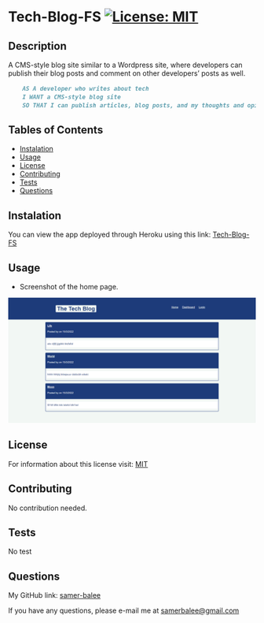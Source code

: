   # Tech-Blog-FS [![License: MIT](https://img.shields.io/badge/License-MIT-yellow.svg)](https://opensource.org/licenses/MIT)

  ## Description

   A CMS-style blog site similar to a Wordpress site, where developers can publish their blog posts and comment on other developers’ posts as well.

```md
    AS A developer who writes about tech
    I WANT a CMS-style blog site
    SO THAT I can publish articles, blog posts, and my thoughts and opinions
```

  ## Tables of Contents
  * [Instalation](#instalation)
  * [Usage](#usage)
  * [License](#license)
  * [Contributing](#contributing)
  * [Tests](#tests)
  * [Questions](#questions)
   
  ## Instalation
   
   You can view the app deployed through Heroku using this link: [Tech-Blog-FS](https://tech-blog-fs.herokuapp.com/)

  ## Usage

  - Screenshot of the home page.
  
   ![home-page](assets/screenshot.png)

  
  ## License

   For information about this license visit: [MIT](https://opensource.org/licenses/MIT)

  ## Contributing

   No contribution needed.

  ## Tests
   No test

  ## Questions
  My GitHub link: [samer-balee](https://github.com/samer-balee)

  If you have any questions, please e-mail me at samerbalee@gmail.com
